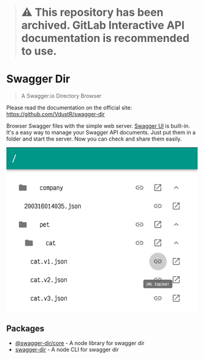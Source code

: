 > # ⚠️ This repository has been archived. GitLab Interactive API documentation is recommended to use.

# Swagger Dir

> A Swagger.io Directory Browser

Please read the documentation on the official site: <https://github.com/VdustR/swagger-dir>

Browser Swagger files with the simple web server. [Swagger UI](https://swagger.io/tools/swagger-ui/) is built-in. It's a easy way to manage your Swagger API documents. Just put them in a folder and start the server. Now you can check and share them easily.

![Preview](./Preview.png)

## Packages

- [@swagger-dir/core](./packages/core/README.md) - A node library for swagger dir
- [swagger-dir](./packages/cli/README.md) - A node CLI for swagger dir
